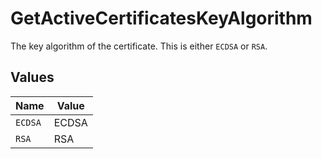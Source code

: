 # GetActiveCertificatesKeyAlgorithm

The key algorithm of the certificate. This is either `ECDSA` or `RSA`.


## Values

| Name    | Value   |
| ------- | ------- |
| `ECDSA` | ECDSA   |
| `RSA`   | RSA     |